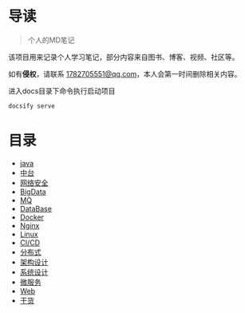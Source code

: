 # 导读
>个人的MD笔记 

该项目用来记录个人学习笔记，部分内容来自图书、博客、视频、社区等。

如有**侵权**，请联系 1782705551@qq.com，本人会第一时间删除相关内容。

进入docs目录下命令执行启动项目
```sh
docsify serve
```


# 目录
- [java](java/README.md)
- [中台](中台/README.md)
- [网络安全](网络安全/REDEME) 
- [BigData](BigData/README.md)
- [MQ](MQ/README.md)
- [DataBase](DataBase/README.md)
- [Docker](Docker/README.md)
- [Nginx](Nginx/README.md)
- [Linux](Linux/README.md)
-  [CI/CD](CICD/README.md)
- [分布式](Distributed/README.md)
- [架构设计](Architecture/README.md)
- [系统设计](SystemDesign/README.md)
- [微服务](Microservices/README.md)
- [Web](Web/README.md)
- [干货](干货/README.md)





